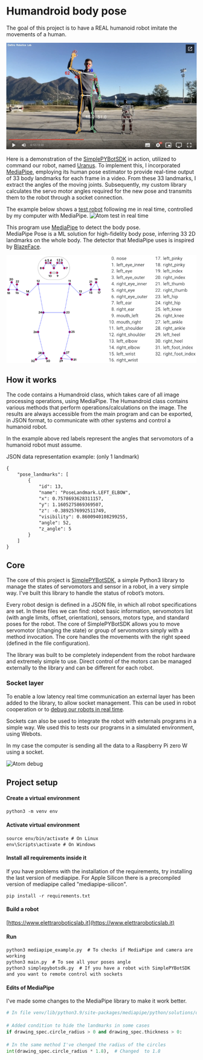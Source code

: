 # Humandroid body pose

The goal of this project is to have a REAL humanoid robot imitate the movements of a human.

[![Watch the video](media/uranus_play_video.png)](https://drive.google.com/file/d/1Rdqxenmf1Ait8DBXzbfgadrenrWfKOQl/view)

Here is a demonstration of the [SimplePYBotSDK](https://github.com/vellons/SimplePYBotSDK) in action, 
utilized to command our robot, named [Uranus](https://www.elettraroboticslab.it/progetti/Uranus). 
To implement this, I incorporated [MediaPipe](https://developers.google.com/mediapipe/solutions), 
employing its human pose estimator to provide real-time output of 33 body landmarks for each frame in a video. 
From these 33 landmarks, I extract the angles of the moving joints. 
Subsequently, my custom library calculates the servo motor angles required for the new pose 
and transmits them to the robot through a socket connection.


The example below shows a [test robot](https://www.elettraroboticslab.it/progetti/Galvan) following me in real 
time, controlled by my computer with MediaPipe.
![Atom test in real time](media/atom_real_test.gif)

This program use [MediaPipe](https://developers.google.com/mediapipe/solutions) to detect the body pose.<br>
MediaPipe Pose is a ML solution for high-fidelity body pose, 
inferring 33 2D landmarks on the whole body.
The detector that MediaPipe uses is inspired by [BlazeFace](https://arxiv.org/abs/1907.05047).

![Body pose landmarks](media/pose_landmarks.png)

## How it works

The code contains a Humandroid class, which takes care of all image processing operations, using MediaPipe.
The Humandroid class contains various methods that perform operations/calculations on the image. 
The results are always accessible from the main program and can be exported, in JSON format, 
to communicate with other systems and control a humanoid robot.

In the example above red labels represent the angles that servomotors of a humanoid robot must assume.

JSON data representation example: (only 1 landmark)
```
{
    "pose_landmarks": [
        {
            "id": 13,
            "name": "PoseLandmark.LEFT_ELBOW",
            "x": 0.7578693628311157,
            "y": 1.1605275869369507,
            "z": -0.3892576992511749,
            "visibility": 0.8600940108299255,
            "angle": 52,
            "z_angle": 5
        }
    ]
}
```

## Core
The core of this project is [SimplePYBotSDK](https://github.com/vellons/SimplePYBotSDK), a simple Python3 library to
manage the states of servomotors and sensor in a robot, in a very simple way.
I've built this library to handle the status of robot’s motors.

Every robot design is defined in a JSON file, in which all robot specifications are set. 
In these files we can find: robot basic information, servomotors list (with angle limits, offset, orientation), 
sensors, motors type, and standard poses for the robot.
The core of SimplePYBotSDK allows you to move servomotor (changing the state) or group of servomotors simply with a method invocation. 
The core handles the movements with the right speed (defined in the file configuration).

The library was built to be completely independent from the robot hardware and extremely simple to use. 
Direct control of the motors can be managed externally to the library and can be different for each robot.

### Socket layer
To enable a low latency real time communication an external layer has been added to the library, to allow socket management. 
This can be used in robot cooperation or to [debug our robots in real time](https://github.com/vellons/SimplePYBotDashboard).

Sockets can also be used to integrate the robot with externals programs in a simple way.
We used this to tests our programs in a simulated environment, using Webots.

In my case the computer is sending all the data to a Raspberry Pi zero W using a socket.

![Atom debug](media/atom_realtime_dashboard.gif)

## Project setup

#### Create a virtual environment
```
python3 -m venv env
```

#### Activate virtual environment
```
source env/bin/activate # On Linux
env\Scripts\activate # On Windows
```

#### Install all requirements inside it
If you have problems with the installation of the requirements, try installing the last version of mediapipe.
For Apple Silicon there is a precompiled version of mediapipe called "mediapipe-silicon".
```
pip install -r requirements.txt
```

#### Build a robot
[https://www.elettraroboticslab.it](https://www.elettraroboticslab.it)

#### Run
```shell
python3 mediapipe_example.py  # To checks if MediaPipe and camera are working
python3 main.py  # To see all your poses angle
python3 simplepybotsdk.py  # If you have a robot with SimplePYBotSDK and you want to remote control with sockets
```

#### Edits of MediaPipe
I've made some changes to the MediaPipe library to make it work better.
```python
# In file venv/lib/python3.9/site-packages/mediapipe/python/solutions/drawing_utils.py -> method draw_landmarks

# Added condition to hide the landmarks in some cases
if drawing_spec.circle_radius > 0 and drawing_spec.thickness > 0:

# In the same method I've chenged the radius of the circles
int(drawing_spec.circle_radius * 1.8),  # Changed  to 1.8
```
